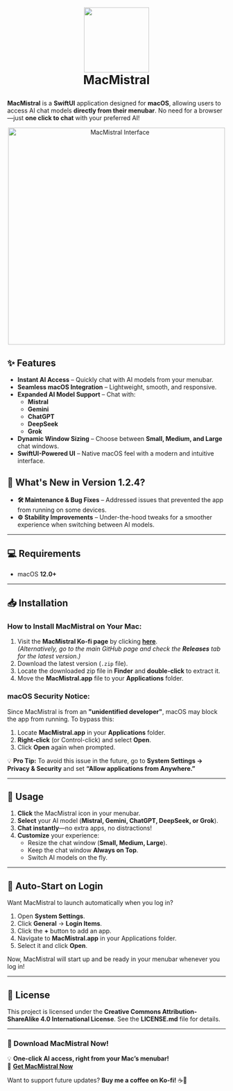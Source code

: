 # <p align="center"> <img src="https://github.com/peterdsp/MacMistral/assets/45949870/263217c7-9683-4cd9-972e-9b742abcdc82" width="150" height="150" /> <br> MacMistral </p>

**MacMistral** is a **SwiftUI** application designed for **macOS**, allowing users to access AI chat models **directly from their menubar**. No need for a browser—just **one click to chat** with your preferred AI!

<p align="center"> <img src="https://github.com/user-attachments/assets/7c717514-b1e8-461c-8329-6743218682e8" width="500" alt="MacMistral Interface"> </p>

## ✨ Features

- **Instant AI Access** – Quickly chat with AI models from your menubar.
- **Seamless macOS Integration** – Lightweight, smooth, and responsive.
- **Expanded AI Model Support** – Chat with:
  - **Mistral**
  - **Gemini**
  - **ChatGPT**
  - **DeepSeek**
  - **Grok**
- **Dynamic Window Sizing** – Choose between **Small, Medium, and Large** chat windows.
- **SwiftUI-Powered UI** – Native macOS feel with a modern and intuitive interface.

## 📌 What's New in Version 1.2.4?

- **🛠️ Maintenance & Bug Fixes** – Addressed issues that prevented the app from running on some devices.  
- **⚙️ Stability Improvements** – Under-the-hood tweaks for a smoother experience when switching between AI models.

---

## 💻 Requirements

- macOS **12.0+**

---

## 📥 Installation

### **How to Install MacMistral on Your Mac:**
1. Visit the **MacMistral Ko-fi page** by clicking [**here**](https://ko-fi.com/s/b1ef047a6f).  
   *(Alternatively, go to the main GitHub page and check the **Releases** tab for the latest version.)*  
2. Download the latest version (`.zip` file).  
3. Locate the downloaded zip file in **Finder** and **double-click** to extract it.  
4. Move the **MacMistral.app** file to your **Applications** folder.

### **macOS Security Notice:**
Since MacMistral is from an **"unidentified developer"**, macOS may block the app from running. To bypass this:  
1. Locate **MacMistral.app** in your **Applications** folder.  
2. **Right-click** (or Control-click) and select **Open**.  
3. Click **Open** again when prompted.

💡 **Pro Tip:** To avoid this issue in the future, go to **System Settings → Privacy & Security** and set **“Allow applications from Anywhere.”**

---

## 🔧 Usage

1. **Click** the MacMistral icon in your menubar.  
2. **Select** your AI model (**Mistral, Gemini, ChatGPT, DeepSeek, or Grok**).  
3. **Chat instantly**—no extra apps, no distractions!  
4. **Customize** your experience:
   - Resize the chat window (**Small, Medium, Large**).
   - Keep the chat window **Always on Top**.
   - Switch AI models on the fly.

---

## 🔄 Auto-Start on Login

Want MacMistral to launch automatically when you log in?

1. Open **System Settings**.  
2. Click **General** → **Login Items**.  
3. Click the **+** button to add an app.  
4. Navigate to **MacMistral.app** in your Applications folder.  
5. Select it and click **Open**.

Now, MacMistral will start up and be ready in your menubar whenever you log in!

---

## 📜 License

This project is licensed under the **Creative Commons Attribution-ShareAlike 4.0 International License**. See the **LICENSE.md** file for details.

---

### 🚀 Download MacMistral Now!

💡 **One-click AI access, right from your Mac’s menubar!**  
🔗 **[Get MacMistral Now](https://ko-fi.com/s/b1ef047a6f)**  

Want to support future updates? **Buy me a coffee on Ko-fi!** ☕💙
